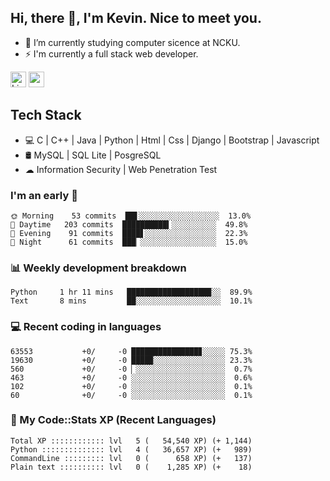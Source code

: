 ## Hi, there 👋, I'm Kevin. Nice to meet you.

- 🌱 I’m currently studying computer sicence at NCKU.
- ⚡ I'm currently a full stack web developer.

<a href="https://www.linkedin.com/in/kevin12686/"><img alt="LinkedIn" src="https://img.shields.io/badge/linkedin%20-%230077B5.svg?&style=for-the-badge&logo=linkedin&logoColor=white" height=25></a>
<a href="https://www.instagram.com/kevin12686/"><img src="https://img.shields.io/badge/instagram-3f729b?&style=for-the-badge&logo=instagram&logoColor=white" height=25></a>

## Tech Stack

* 💻 C | C++ | Java | Python | Html | Css | Django | Bootstrap | Javascript
* 🛢️ MySQL | SQL Lite | PosgreSQL
* ☁ Information Security | Web Penetration Test

### I'm an early 🐤

<!-- early_bird start -->

```text
🌞 Morning    53 commits  ██▋░░░░░░░░░░░░░░░░░░  13.0%
🌆 Daytime   203 commits  ██████████▍░░░░░░░░░░  49.8%
🌃 Evening    91 commits  ████▋░░░░░░░░░░░░░░░░  22.3%
🌙 Night      61 commits  ███▏░░░░░░░░░░░░░░░░░  15.0%
```

<!-- early_bird end -->

### 📊 Weekly development breakdown

<!-- code_time start -->

```text
Python     1 hr 11 mins   ██████████████████▉░░  89.9%
Text       8 mins         ██░░░░░░░░░░░░░░░░░░░  10.1%
```

<!-- code_time end -->

### 💻 Recent coding in languages

<!-- code_diff start -->

```text
63553           +0/     -0 ███████████████▊░░░░░ 75.3%
19630           +0/     -0 ████▉░░░░░░░░░░░░░░░░ 23.3%
560             +0/     -0 ▏░░░░░░░░░░░░░░░░░░░░  0.7%
463             +0/     -0 ░░░░░░░░░░░░░░░░░░░░░  0.6%
102             +0/     -0 ░░░░░░░░░░░░░░░░░░░░░  0.1%
60              +0/     -0 ░░░░░░░░░░░░░░░░░░░░░  0.1%
```

<!-- code_diff end -->

### 🧰 My Code::Stats XP (Recent Languages)

<!-- codestats start -->

```text
Total XP :::::::::::: lvl   5 (   54,540 XP) (+ 1,144)
Python :::::::::::::: lvl   4 (   36,657 XP) (+   989)
CommandLine ::::::::: lvl   0 (      658 XP) (+   137)
Plain text :::::::::: lvl   0 (    1,285 XP) (+    18)
```

<!-- codestats end -->
